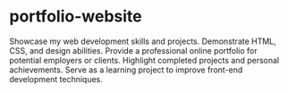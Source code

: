 ﻿# portfolio-website
Showcase my web development skills and projects.
Demonstrate HTML, CSS, and design abilities.
Provide a professional online portfolio for potential employers or clients.
Highlight completed projects and personal achievements.
Serve as a learning project to improve front-end development techniques.


